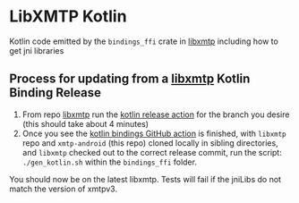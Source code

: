 # LibXMTP Kotlin

Kotlin code emitted by the `bindings_ffi` crate in [libxmtp](https://github.com/xmtp/libxmtp) including how to get jni libraries

## Process for updating from a [libxmtp](https://github.com/xmtp/libxmtp) Kotlin Binding Release

1. From repo [libxmtp](https://github.com/xmtp/libxmtp) run the [kotlin release action](https://github.com/xmtp/libxmtp/actions/workflows/release-kotlin-bindings.yml) for the branch you desire (this should take about 4 minutes)
2. Once you see the [kotlin bindings GitHub action](https://github.com/xmtp/libxmtp/actions/workflows/release-kotlin-bindings.yml) is finished, with `libxmtp` repo and `xmtp-android` (this repo) cloned locally in sibling directories, and `libxmtp` checked out to the correct release commit, run the script:
   `./gen_kotlin.sh` within the `bindings_ffi` folder.

You should now be on the latest libxmtp. Tests will fail if the jniLibs do not match the version of xmtpv3.
